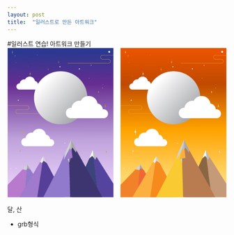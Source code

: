 ```yaml
---
layout: post
title:  "일러스트로 만든 아트워크"
---
```


#일러스트 연습! 아트워크 만들기![gradient](../images/2021-11-12-first/gradient.jpg)

달, 산

- grb형식

